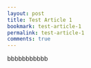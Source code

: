 ```yaml
---
layout: post
title: Test Article 1
bookmark: test-article-1
permalink: test-article-1
comments: true
---
```


bbbbbbbbbbb
